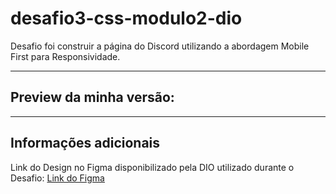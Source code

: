 # desafio3-css-modulo2-dio

Desafio foi construir a página do Discord utilizando a abordagem Mobile First para Responsividade.

---

## Preview da minha versão:

[]()

---

## Informações adicionais

Link do Design no Figma disponibilizado pela DIO utilizado durante o Desafio: [Link do Figma](https://www.figma.com/file/NRBYrG5d4DSzObv7dpTqoM/Desafio-Responsividade---DIO)


